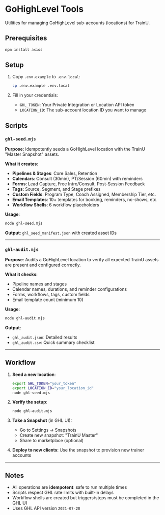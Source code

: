 # GoHighLevel Tools

Utilities for managing GoHighLevel sub-accounts (locations) for TrainU.

## Prerequisites

```bash
npm install axios
```

## Setup

1. Copy `.env.example` to `.env.local`:
   ```bash
   cp .env.example .env.local
   ```

2. Fill in your credentials:
   - `GHL_TOKEN`: Your Private Integration or Location API token
   - `LOCATION_ID`: The sub-account location ID you want to manage

## Scripts

### `ghl-seed.mjs`

**Purpose**: Idempotently seeds a GoHighLevel location with the TrainU "Master Snapshot" assets.

**What it creates**:
- **Pipelines & Stages**: Core Sales, Retention
- **Calendars**: Consult (30min), PT/Session (60min) with reminders
- **Forms**: Lead Capture, Free Intro/Consult, Post-Session Feedback
- **Tags**: Source, Segment, and Stage prefixes
- **Custom Fields**: Program Type, Coach Assigned, Membership Tier, etc.
- **Email Templates**: 10+ templates for booking, reminders, no-shows, etc.
- **Workflow Shells**: 6 workflow placeholders

**Usage**:
```bash
node ghl-seed.mjs
```

**Output**: `ghl_seed_manifest.json` with created asset IDs

---

### `ghl-audit.mjs`

**Purpose**: Audits a GoHighLevel location to verify all expected TrainU assets are present and configured correctly.

**What it checks**:
- Pipeline names and stages
- Calendar names, durations, and reminder configurations
- Forms, workflows, tags, custom fields
- Email template count (minimum 10)

**Usage**:
```bash
node ghl-audit.mjs
```

**Output**: 
- `ghl_audit.json`: Detailed results
- `ghl_audit.csv`: Quick summary checklist

---

## Workflow

1. **Seed a new location**:
   ```bash
   export GHL_TOKEN="your_token"
   export LOCATION_ID="your_location_id"
   node ghl-seed.mjs
   ```

2. **Verify the setup**:
   ```bash
   node ghl-audit.mjs
   ```

3. **Take a Snapshot** (in GHL UI):
   - Go to Settings → Snapshots
   - Create new snapshot: "TrainU Master"
   - Share to marketplace (optional)

4. **Deploy to new clients**: Use the snapshot to provision new trainer accounts

---

## Notes

- All operations are **idempotent**: safe to run multiple times
- Scripts respect GHL rate limits with built-in delays
- Workflow shells are created but triggers/steps must be completed in the GHL UI
- Uses GHL API version `2021-07-28`

